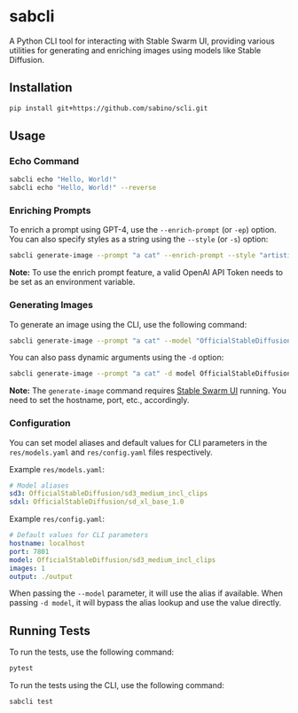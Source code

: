 # sabcli

A Python CLI tool for interacting with Stable Swarm UI, providing various utilities for generating and enriching images using models like Stable Diffusion.

## Installation

```bash
pip install git+https://github.com/sabino/scli.git
```

## Usage

### Echo Command

```bash
sabcli echo "Hello, World!"
sabcli echo "Hello, World!" --reverse
```

### Enriching Prompts

To enrich a prompt using GPT-4, use the `--enrich-prompt` (or `-ep`) option. You can also specify styles as a string using the `--style` (or `-s`) option:

```bash
sabcli generate-image --prompt "a cat" --enrich-prompt --style "artistic" --model "OfficialStableDiffusion/sd_xl_base_1.0" --width 1024 --height 1024 --output /path/to/save
```

**Note:** To use the enrich prompt feature, a valid OpenAI API Token needs to be set as an environment variable.

### Generating Images

To generate an image using the CLI, use the following command:

```bash
sabcli generate-image --prompt "a cat" --model "OfficialStableDiffusion/sd_xl_base_1.0" --width 1024 --height 1024 --output /path/to/save
```

You can also pass dynamic arguments using the `-d` option:

```bash
sabcli generate-image --prompt "a cat" -d model OfficialStableDiffusion/sd_xl_base_1.0 -d images 1 -s "artistic" --output /path/to/save
```

**Note:** The `generate-image` command requires [Stable Swarm UI](https://github.com/Stability-AI/StableSwarmUI) running. You need to set the hostname, port, etc., accordingly.

### Configuration

You can set model aliases and default values for CLI parameters in the `res/models.yaml` and `res/config.yaml` files respectively.

Example `res/models.yaml`:
```yaml
# Model aliases
sd3: OfficialStableDiffusion/sd3_medium_incl_clips
sdxl: OfficialStableDiffusion/sd_xl_base_1.0
```

Example `res/config.yaml`:
```yaml
# Default values for CLI parameters
hostname: localhost
port: 7801
model: OfficialStableDiffusion/sd3_medium_incl_clips
images: 1
output: ./output
```

When passing the `--model` parameter, it will use the alias if available. When passing `-d model`, it will bypass the alias lookup and use the value directly.

## Running Tests

To run the tests, use the following command:

```bash
pytest
```

To run the tests using the CLI, use the following command:

```bash
sabcli test
```
